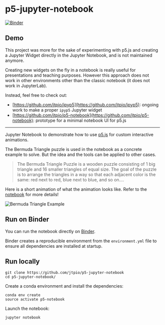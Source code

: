 # p5-jupyter-notebook

[![Binder](https://mybinder.org/badge_logo.svg)](https://mybinder.org/v2/gh/jtpio/p5-jupyter-notebook/master?filepath=puzzle.ipynb)

## Demo

This project was more for the sake of experimenting with p5.js and creating a Jupyter Widget directly in the Jupyter Notebook, and is not maintained anymore.

Creating new widgets on the fly in a notebook is really useful for presentations and teaching purposes. However this approach does not work in other environments other than the classic notebook (it does not work in JupyterLab).

Instead, feel free to check out:

- [https://github.com/jtpio/ipyp5](https://github.com/jtpio/ipyp5): ongoing work to make a proper `ipyp5` Jupyter widget
- [https://github.com/jtpio/p5-notebook](https://github.com/jtpio/p5-notebook): prototype for a minimal notebook UI for p5.js

---

Jupyter Notebook to demonstrate how to use [p5.js](https://p5js.org) for custom interactive animations.

The Bermuda Triangle puzzle is used in the notebook as a concrete example to solve. But the idea and the tools can be applied to other cases.

> The Bermuda Triangle Puzzle is a wooden puzzle consisting of 1 big triangle and 16 smaller triangles of equal size. The goal of the puzzle is to arrange the triangles in a way so that each adjacent color is the same: red next to red, blue next to blue, and so on....

Here is a short animation of what the animation looks like. Refer to the [notebook](./puzzle.ipynb) for more details!

![Bermuda Triangle Example](./img/animation.gif)


## Run on Binder

You can run the notebook directly on [Binder](https://mybinder.org/v2/gh/jtpio/p5-jupyter-notebook/master?filepath=puzzle.ipynb).

Binder creates a reproducible environment from the `environment.yml` file to ensure all dependencies are installed at startup.


## Run locally

```
git clone https://github.com/jtpio/p5-jupyter-notebook
cd p5-jupyter-notebook/
```

Create a conda environment and install the dependencies:

```
conda env create
source activate p5-notebook
```

Launch the notebook:
```
jupyter notebook
```
